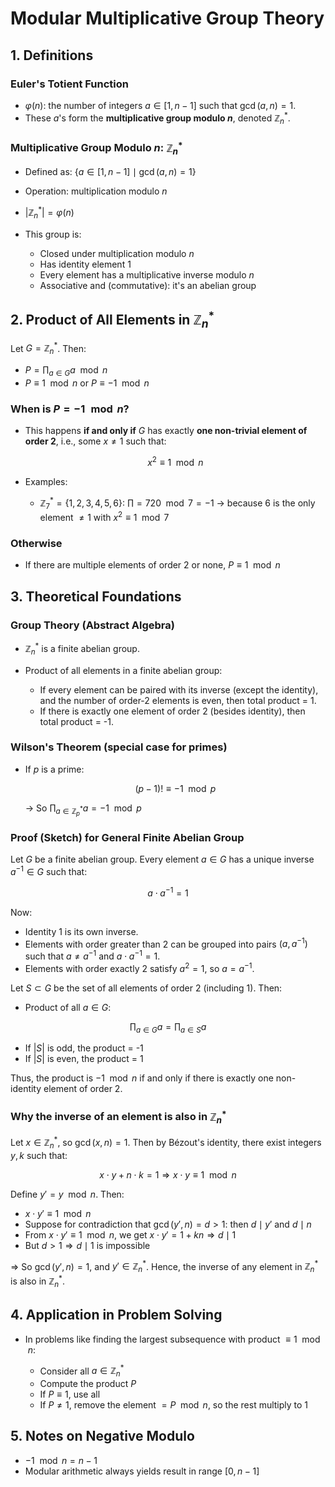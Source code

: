 # Modular Multiplicative Group Theory

## 1. Definitions

### Euler's Totient Function

* $\varphi(n)$: the number of integers $a \in [1, n-1]$ such that $\gcd(a, n) = 1$.
* These $a$'s form the **multiplicative group modulo $n$**, denoted $\mathbb{Z}_n^*$.

### Multiplicative Group Modulo $n$: $\mathbb{Z}_n^*$

* Defined as: $\{ a \in [1, n-1] \mid \gcd(a, n) = 1 \}$
* Operation: multiplication modulo $n$
* $|\mathbb{Z}_n^*| = \varphi(n)$
* This group is:

  * Closed under multiplication modulo $n$
  * Has identity element $1$
  * Every element has a multiplicative inverse modulo $n$
  * Associative and (commutative): it's an abelian group

## 2. Product of All Elements in $\mathbb{Z}_n^*$

Let $G = \mathbb{Z}_n^*$. Then:

* $P = \prod_{a \in G} a \mod n$
* $P \equiv 1 \mod n$ or $P \equiv -1 \mod n$

### When is $P = -1 \mod n$?

* This happens **if and only if** $G$ has exactly **one non-trivial element of order 2**, i.e., some $x \ne 1$ such that:

  $$
  x^2 \equiv 1 \mod n
  $$

* Examples:

  * $\mathbb{Z}_7^* = \{1,2,3,4,5,6\}$:
    $\prod = 720 \mod 7 = -1$ → because 6 is the only element $\ne 1$ with $x^2 \equiv 1 \mod 7$

### Otherwise

* If there are multiple elements of order 2 or none, $P \equiv 1 \mod n$

## 3. Theoretical Foundations

### Group Theory (Abstract Algebra)

* $\mathbb{Z}_n^*$ is a finite abelian group.
* Product of all elements in a finite abelian group:

  * If every element can be paired with its inverse (except the identity), and the number of order-2 elements is even, then total product = 1.
  * If there is exactly one element of order 2 (besides identity), then total product = -1.

### Wilson's Theorem (special case for primes)

* If $p$ is a prime:

  $$
  (p-1)! \equiv -1 \mod p
  $$

  → So $\prod_{a \in \mathbb{Z}_p^*} a = -1 \mod p$

### Proof (Sketch) for General Finite Abelian Group

Let $G$ be a finite abelian group. Every element $a \in G$ has a unique inverse $a^{-1} \in G$ such that:

$$
    a \cdot a^{-1} = 1
$$

Now:

* Identity $1$ is its own inverse.
* Elements with order greater than 2 can be grouped into pairs $(a, a^{-1})$ such that $a \ne a^{-1}$ and $a \cdot a^{-1} = 1$.
* Elements with order exactly 2 satisfy $a^2 = 1$, so $a = a^{-1}$.

Let $S \subset G$ be the set of all elements of order 2 (including 1).
Then:

* Product of all $a \in G$:

$$
\prod_{a \in G} a = \prod_{a \in S} a
$$

* If $|S|$ is odd, the product = -1
* If $|S|$ is even, the product = 1

Thus, the product is $-1 \mod n$ if and only if there is exactly one non-identity element of order 2.

### Why the inverse of an element is also in $\mathbb{Z}_n^*$

Let $x \in \mathbb{Z}_n^*$, so $\gcd(x, n) = 1$. Then by Bézout's identity, there exist integers $y, k$ such that:

$$
    x \cdot y + n \cdot k = 1 \Rightarrow x \cdot y \equiv 1 \mod n
$$

Define $y' = y \mod n$. Then:

* $x \cdot y' \equiv 1 \mod n$
* Suppose for contradiction that $\gcd(y', n) = d > 1$: then $d \mid y'$ and $d \mid n$
* From $x \cdot y' \equiv 1 \mod n$, we get $x \cdot y' = 1 + kn \Rightarrow d \mid 1$
* But $d > 1 \Rightarrow d \mid 1$ is impossible

$\Rightarrow$ So $\gcd(y', n) = 1$, and $y' \in \mathbb{Z}_n^*$. Hence, the inverse of any element in $\mathbb{Z}_n^*$ is also in $\mathbb{Z}_n^*$.

## 4. Application in Problem Solving

* In problems like finding the largest subsequence with product $\equiv 1 \mod n$:

  * Consider all $a \in \mathbb{Z}_n^*$
  * Compute the product $P$
  * If $P \equiv 1$, use all
  * If $P \ne 1$, remove the element $= P \mod n$, so the rest multiply to 1

## 5. Notes on Negative Modulo

* $-1 \mod n = n - 1$
* Modular arithmetic always yields result in range $[0, n-1]$
